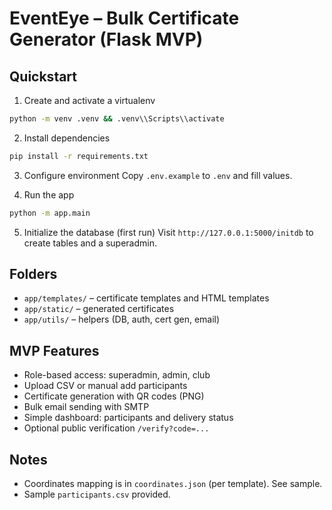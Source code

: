 # EventEye – Bulk Certificate Generator (Flask MVP)

## Quickstart

1. Create and activate a virtualenv
```bash
python -m venv .venv && .venv\\Scripts\\activate
```

2. Install dependencies
```bash
pip install -r requirements.txt
```

3. Configure environment
Copy `.env.example` to `.env` and fill values.

4. Run the app
```bash
python -m app.main
```

5. Initialize the database (first run)
Visit `http://127.0.0.1:5000/initdb` to create tables and a superadmin.

## Folders
- `app/templates/` – certificate templates and HTML templates
- `app/static/` – generated certificates
- `app/utils/` – helpers (DB, auth, cert gen, email)

## MVP Features
- Role-based access: superadmin, admin, club
- Upload CSV or manual add participants
- Certificate generation with QR codes (PNG)
- Bulk email sending with SMTP
- Simple dashboard: participants and delivery status
- Optional public verification `/verify?code=...`

## Notes
- Coordinates mapping is in `coordinates.json` (per template). See sample.
- Sample `participants.csv` provided.
